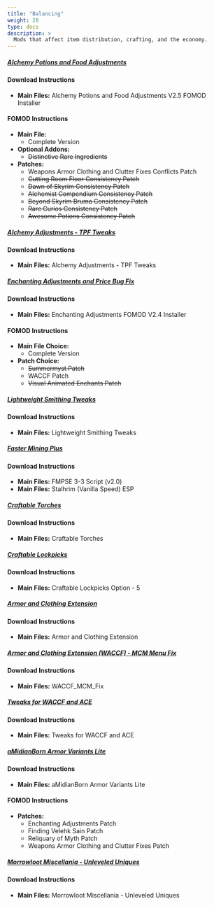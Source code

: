 ```yaml
---
title: "Balancing"
weight: 28
type: docs
description: >
  Mods that affect item distribution, crafting, and the economy.
---
```


##### [Alchemy Potions and Food Adjustments](https://www.nexusmods.com/skyrimspecialedition/mods/5877?tab=files)

#### Download Instructions

- **Main Files:** Alchemy Potions and Food Adjustments V2.5 FOMOD Installer

#### FOMOD Instructions

- **Main File:**
  - Complete Version
- **Optional Addons:**
  - ~~Distinctive Rare Ingredients~~
- **Patches:**
  - Weapons Armor Clothing and Clutter Fixes Conflicts Patch
  - ~~Cutting Room Floor Consistency Patch~~
  - ~~Dawn of Skyrim Consistency Patch~~
  - ~~Alchemist Compendium Consistency Patch~~
  - ~~Beyond Skyrim Bruma Consistency Patch~~
  - ~~Rare Curios Consistency Patch~~
  - ~~Awesome Potions Consistency Patch~~

##### [Alchemy Adjustments - TPF Tweaks](https://www.nexusmods.com/skyrimspecialedition/mods/26092?tab=files)

#### Download Instructions

- **Main Files:** Alchemy Adjustments - TPF Tweaks

##### [Enchanting Adjustments and Price Bug Fix](https://www.nexusmods.com/skyrimspecialedition/mods/8473?tab=files)

#### Download Instructions

- **Main Files:** Enchanting Adjustments FOMOD V2.4 Installer

#### FOMOD Instructions

- **Main File Choice:**
  - Complete Version
- **Patch Choice:**
  - ~~Summermyst Patch~~
  - WACCF Patch
  - ~~Visual Animated Enchants Patch~~

##### [Lightweight Smithing Tweaks](https://www.nexusmods.com/skyrimspecialedition/mods/43441?tab=files)

#### Download Instructions

- **Main Files:** Lightweight Smithing Tweaks

##### [Faster Mining Plus](https://www.nexusmods.com/skyrimspecialedition/mods/2656?tab=files)

#### Download Instructions

- **Main Files:** FMPSE 3-3 Script (v2.0)
- **Main Files:** Stalhrim (Vanilla Speed) ESP

##### [Craftable Torches](https://www.nexusmods.com/skyrimspecialedition/mods/5013?tab=files)

#### Download Instructions

- **Main Files:** Craftable Torches

##### [Craftable Lockpicks](https://www.nexusmods.com/skyrimspecialedition/mods/3385?tab=files)

#### Download Instructions

- **Main Files:** Craftable Lockpicks Option - 5

##### [Armor and Clothing Extension](https://www.nexusmods.com/skyrimspecialedition/mods/19002?tab=files)

#### Download Instructions

- **Main Files:** Armor and Clothing Extension

##### [Armor and Clothing Extension (WACCF) - MCM Menu Fix](https://www.nexusmods.com/skyrimspecialedition/mods/23471?tab=files)

#### Download Instructions

- **Main Files:** WACCF_MCM_Fix

##### [Tweaks for WACCF and ACE](https://www.nexusmods.com/skyrimspecialedition/mods/43466?tab=files)

#### Download Instructions

- **Main Files:** Tweaks for WACCF and ACE

##### [aMidianBorn Armor Variants Lite](https://www.nexusmods.com/skyrimspecialedition/mods/45160?tab=files)

#### Download Instructions

- **Main Files:** aMidianBorn Armor Variants Lite

#### FOMOD Instructions

- **Patches:**
  - Enchanting Adjustments Patch
  - Finding Velehk Sain Patch
  - Reliquary of Myth Patch
  - Weapons Armor Clothing and Clutter Fixes Patch

##### [Morrowloot Miscellania - Unleveled Uniques](https://www.nexusmods.com/skyrimspecialedition/mods/27094?tab=files)

#### Download Instructions

* **Main Files:** Morrowloot Miscellania - Unleveled Uniques